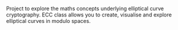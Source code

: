 Project to explore the maths concepts underlying elliptical curve cryptography.
ECC class allows you to create, visualise and explore elliptical curves in modulo spaces.
